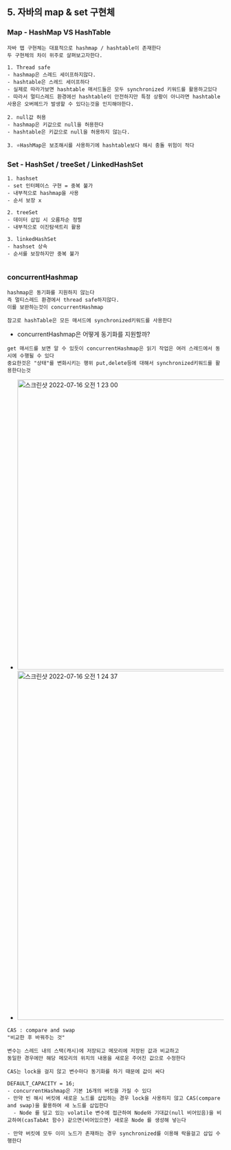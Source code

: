 ## 5. 자바의 map & set 구현체

### Map - HashMap VS HashTable
```
자바 맵 구현체는 대표적으로 hashmap / hashtable이 존재한다
두 구현체의 차이 위주로 살펴보고자한다.

1. Thread safe
- hashmap은 스레드 세이프하지않다.
- hashtable은 스레드 세이프하다
- 실제로 따라가보면 hashtable 매서드들은 모두 synchronized 키워드를 활용하고있다
- 따라서 멀티스레드 환경에선 hashtable이 안전하지만 특정 상황이 아니라면 hashtable 사용은 오버헤드가 발생할 수 있다는것을 인지해야한다.

2. null값 허용 
- hashmap은 키값으로 null을 허용한다
- hashtable은 키값으로 null을 허용하지 않는다.

3. ⭐️HashMap은 보조해시를 사용하기에 hashtable보다 해시 충돌 위험이 적다

```

### Set - HashSet / treeSet / LinkedHashSet
```
1. hashset
- set 인터페이스 구현 = 중복 불가
- 내부적으로 hashmap을 사용
- 순서 보장 x

2. treeSet
- 데이터 삽입 시 오름차순 정렬
- 내부적으로 이진탐색트리 활용

3. linkedHashSet
- hashset 상속
- 순서를 보장하지만 중복 불가


```
### concurrentHashmap
```
hashmap은 동기화를 지원하지 않는다
즉 멀티스레드 환경에서 thread safe하지않다.
이를 보완하는것이 concurrentHashmap

참고로 hashTable은 모든 매서드에 synchronized키워드를 사용한다
```
- concurrentHashmap은 어떻게 동기화를 지원할까?
```
get 매서드를 보면 알 수 있듯이 concurrentHashmap은 읽기 작업은 여러 스레드에서 동시에 수행될 수 있다
중요한것은 "상태"를 변화시키는 행위 put,delete등에 대해서 synchronized키워드를 활용한다는것
```
- <img width="674" alt="스크린샷 2022-07-16 오전 1 23 00" src="https://user-images.githubusercontent.com/62214428/179265739-5c1e6ee7-db48-4919-9efd-ae1499750822.png">
- <img width="811" alt="스크린샷 2022-07-16 오전 1 24 37" src="https://user-images.githubusercontent.com/62214428/179266049-d51986c0-5d5a-4342-b9ac-cdc82710d93e.png">

```
CAS : compare and swap
"비교한 후 바꿔주는 것"

변수는 스레드 내의 스택(캐시)에 저장되고 메모리에 저장된 값과 비교하고
동일한 경우에만 해당 메모리의 위치의 내용을 새로운 주어진 값으로 수정한다

CAS는 lock을 걸지 않고 변수마다 동기화를 하기 때문에 값이 싸다
```
```
DEFAULT_CAPACITY = 16;
- concurrentHashmap은 기본 16개의 버킷을 가질 수 있다
- 만약 빈 해시 버킷에 새로운 노드를 삽입하는 경우 lock을 사용하지 않고 CAS(compare and swap)을 활용하여 새 노드를 삽입한다
  - Node 를 담고 있는 volatile 변수에 접근하여 Node와 기대값(null 비어있음)을 비교하여(casTabAt 함수) 같으면(비어있으면) 새로운 Node 를 생성해 넣는다

- 만약 버킷에 모두 이미 노드가 존재하는 경우 synchronized를 이용해 락을걸고 삽입 수행한다
```
